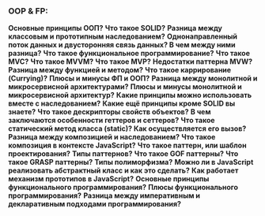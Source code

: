 <h3>
  <span>OOP & FP:</span>
</h3>

**Основные принципы ООП?**
**Что такое SOLID?**
**Разница между классовым и прототипным наследованием?**
**Однонаправленный поток данных и двусторонняя связь данных? В чем между ними разница?**
**Что такое функциональное программирование?**
**Что такое MVC?**
**Что такое MVVM?**
**Что такое MVP?**
**Недостатки паттерна MVW?**
**Разница между функцией и методом?**
**Что такое каррирование (Currying)?**
**Плюсы и минусы ФП и ООП?**
**Разница между монолитной и микросервисной архитектурами?**
**Плюсы и минусы монолитной и микросервисной архитектур?**
**Какие принципы можно использовать вместе с наследованием?**
**Какие ещё принципы кроме SOLID вы знаете?**
**Что такое дескрипторы свойств объектов?**
**В чем заключаются особенности геттеров и сеттеров?**
**Что такое статический метод класса (static)? Как осуществляется его вызов?**
**Разница между композицией и наследованием?**
**Что такое композиция в контексте JavaScript?**
**Что такое паттерн, или шаблон проектирования?**
**Типы паттернов?**
**Что такое GOF паттерны?**
**Что такое GRASP паттерны?**
**Типы полиморфизма?**
**Можно ли в JavaScript реализовать абстрактный класс и как это сделать?**
**Как работает механизм прототипов в JavaScript?**
**Основные принципы функционального программирования?**
**Плюсы функционального программирования?**
**Разница между императивным и декларативным подходами программирования?**